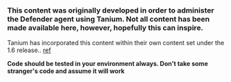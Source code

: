 ### This content was originally developed in order to administer the Defender agent using Tanium. Not all content has been made available here, however, hopefully this can inspire.

Tanium has incorporated this content within their own content set under the 1.6 release.. [ref](https://kb.tanium.com/Release_Notes_Core_Content_(Version_1.6))

**Code should be tested in your environment always. Don't take some stranger's code and assume it will work**